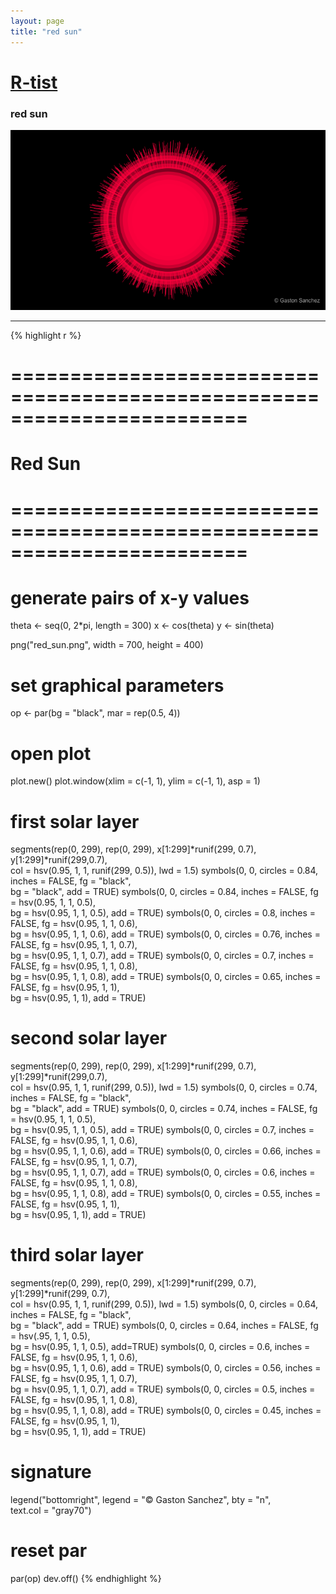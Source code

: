 ```yaml
---
layout: page
title: "red sun"
---
```


# [R-tist](/artista) 

### red sun 

![red sun](../images/artista/red_sun.png) 

-----

{% highlight r %} 
# ======================================================================== 
# Red Sun 
# ======================================================================== 
# generate pairs of x-y values 
theta <- seq(0, 2*pi, length = 300) 
x <- cos(theta) 
y <- sin(theta) 
 
 
png("red_sun.png", width = 700, height = 400) 
# set graphical parameters 
op <- par(bg = "black", mar = rep(0.5, 4)) 
# open plot 
plot.new() 
plot.window(xlim = c(-1, 1), ylim = c(-1, 1), asp = 1) 
 
# first solar layer 
segments(rep(0, 299), rep(0, 299), x[1:299]*runif(299, 0.7),  
         y[1:299]*runif(299,0.7),  
         col = hsv(0.95, 1, 1, runif(299, 0.5)), lwd = 1.5) 
symbols(0, 0, circles = 0.84, inches = FALSE, fg = "black",  
        bg = "black", add = TRUE) 
symbols(0, 0, circles = 0.84, inches = FALSE, fg = hsv(0.95, 1, 1, 0.5),  
        bg = hsv(0.95, 1, 1, 0.5), add = TRUE) 
symbols(0, 0, circles = 0.8, inches = FALSE, fg = hsv(0.95, 1, 1, 0.6),  
        bg = hsv(0.95, 1, 1, 0.6), add = TRUE) 
symbols(0, 0, circles = 0.76, inches = FALSE, fg = hsv(0.95, 1, 1, 0.7),  
        bg = hsv(0.95, 1, 1, 0.7), add = TRUE) 
symbols(0, 0, circles = 0.7, inches = FALSE, fg = hsv(0.95, 1, 1, 0.8),  
        bg = hsv(0.95, 1, 1, 0.8), add = TRUE) 
symbols(0, 0, circles = 0.65, inches = FALSE, fg = hsv(0.95, 1, 1),  
        bg = hsv(0.95, 1, 1), add = TRUE) 
 
# second solar layer 
segments(rep(0, 299), rep(0, 299), x[1:299]*runif(299, 0.7),  
         y[1:299]*runif(299,0.7),  
         col = hsv(0.95, 1, 1, runif(299, 0.5)), lwd = 1.5) 
symbols(0, 0, circles = 0.74, inches = FALSE, fg = "black",  
        bg = "black", add = TRUE) 
symbols(0, 0, circles = 0.74, inches = FALSE, fg = hsv(0.95, 1, 1, 0.5),  
        bg = hsv(0.95, 1, 1, 0.5), add = TRUE) 
symbols(0, 0, circles = 0.7, inches = FALSE, fg = hsv(0.95, 1, 1, 0.6),  
        bg = hsv(0.95, 1, 1, 0.6), add = TRUE) 
symbols(0, 0, circles = 0.66, inches = FALSE, fg = hsv(0.95, 1, 1, 0.7),  
        bg = hsv(0.95, 1, 1, 0.7), add = TRUE) 
symbols(0, 0, circles = 0.6, inches = FALSE, fg = hsv(0.95, 1, 1, 0.8),  
        bg = hsv(0.95, 1, 1, 0.8), add = TRUE) 
symbols(0, 0, circles = 0.55, inches = FALSE, fg = hsv(0.95, 1, 1),  
        bg = hsv(0.95, 1, 1), add = TRUE) 
 
# third solar layer 
segments(rep(0, 299), rep(0, 299), x[1:299]*runif(299, 0.7),  
         y[1:299]*runif(299, 0.7),  
         col = hsv(0.95, 1, 1, runif(299, 0.5)), lwd = 1.5) 
symbols(0, 0, circles = 0.64, inches = FALSE, fg = "black",  
        bg = "black", add = TRUE) 
symbols(0, 0, circles = 0.64, inches = FALSE, fg = hsv(.95, 1, 1, 0.5),  
        bg = hsv(0.95, 1, 1, 0.5), add=TRUE) 
symbols(0, 0, circles = 0.6, inches = FALSE, fg = hsv(0.95, 1, 1, 0.6),  
        bg = hsv(0.95, 1, 1, 0.6), add = TRUE) 
symbols(0, 0, circles = 0.56, inches = FALSE, fg = hsv(0.95, 1, 1, 0.7),  
        bg = hsv(0.95, 1, 1, 0.7), add = TRUE) 
symbols(0, 0, circles = 0.5, inches = FALSE, fg = hsv(0.95, 1, 1, 0.8),  
        bg = hsv(0.95, 1, 1, 0.8), add = TRUE) 
symbols(0, 0, circles = 0.45, inches = FALSE, fg = hsv(0.95, 1, 1),  
        bg = hsv(0.95, 1, 1), add = TRUE) 
 
# signature 
legend("bottomright", legend = "© Gaston Sanchez", bty = "n",  
       text.col = "gray70") 
# reset par 
par(op) 
dev.off() 
{% endhighlight %} 
